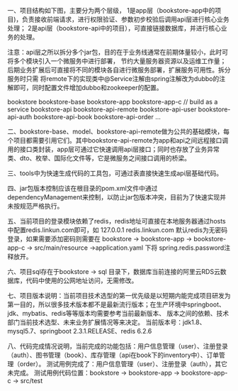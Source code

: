 一、项目结构如下图，主要分为两个层级，
  1是app层（bookstore-app中的项目)，负责接收前端请求，进行权限验证、参数初步校验后调用api层进行核心业务处理；
  2是api层（bookstore-api中的项目），可直接链接数据库，并进行核心业务的处理。
  
  注意：api层之所以拆分多个jar包，目的在于业务线通常在前期体量较小，此时可将多个模块引入一个微服务中进行部署，
  节约大量服务器资源以及运维工作量；后期业务扩展后可直接将不同的模块各自进行微服务部署，扩展服务可用性。拆分服务时只需
  将remote下的实现类中@Service注解由spring注解改为dubbo的注解即可，同时配置文件增加dubbo和zookeeper的配置。

bookstore
	bookstore-base
	bookstore-app
		bookstore-app-c // build as a service
	bookstore-api
		bookstore-api-remote
		bookstore-api-user
		bookstore-api-auth
		bookstore-api-book
		bookstore-api-order
		...
  
二、bookstore-base、model、bookstore-api-remote做为公共的基础模块，每个项目都需要引用它们。其中bookstore-api-remote为app和api之间远程接口调用的接口类封装，app层可通过它快速调用api层接口；同时也存放了业务异常类、dto、枚举、国际化文件等，它是微服务之间接口调用的桥梁。

三、tools中为快速生成代码的工具包，可通过表直接快速生成api层基础代码。

四、jar包版本控制应该在根目录的pom.xml文件中通过dependencyManagement来控制，以防止jar包版本冲突，目前为了快速实现并未按规范严格执行。

五、当前项目的登录模块依赖了redis，redis地址可直接在本地服务器通过hosts中配置redis.linkun.com即可，如 127.0.0.1 redis.linkun.com
  默认redis为无密码登录，如果需要添加密码则需要在 bookstore -> bookstore-app -> bookstore-app-c -> src/main/resource ->application.yaml
  下将 spring.redis.password注释放开。

六、项目sql存在于bookstore -> sql 目录下，数据库当前连接的阿里云RDS云数据库，代码中使用的公网地址访问，无需修改。

七、项目版本说明：当前项目技术选型的第一优先级是以短期内能完成项目研发为第一目的，所以很多技术版本都不是最新流行版本；在生产环境中springboot、jdk、mybatis、redis等等版本均需要参考当前最新版本、
   版本之间的依赖、技术部门当前技术选型、未来业务扩展情况等来决定。
   当前版本号：jdk1.8、mysql5.7、springboot 2.3.1.RELEASE、redis 6.2.6

八、代码完成情况说明，当前完成的功能包括：用户信息管理（user）、注册登录（auth）、图书管理（book）、库存管理（api在book下的inventory中）、订单管理（order）。
   测试用例完成了：用户信息管理（user）、注册登录（auth），其它未完成。
   测试用例代码位置：bookstore -> bookstore-app -> bookstore-app-c -> src/test

